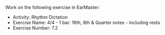 Work on the following exercise in EarMaster:
- Activity: Rhythm Dictation
- Exercise Name: 4/4 - 1 bar: 16th, 8th & Quarter notes - including rests
- Exercise Number: 7.2
